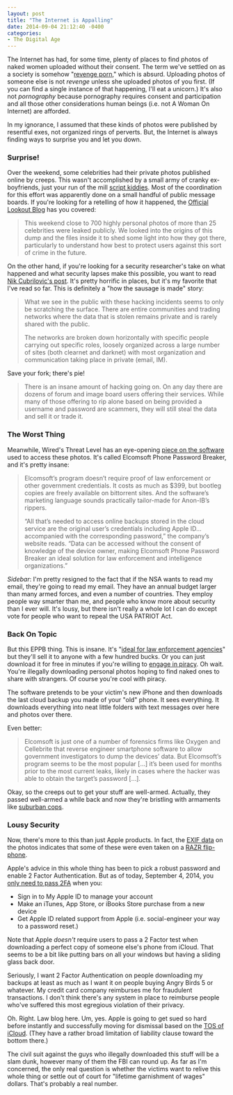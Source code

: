 ```yaml
---
layout: post
title: "The Internet is Appalling"
date: 2014-09-04 21:12:40 -0400
categories: 
- The Digital Age
---
```


The Internet has had, for some time,  plenty of places to find photos of naked women uploaded without their consent. The term we've settled on as a society is somehow "[revenge porn](http://www.xojane.com/list/revenge-porn)," which is absurd. Uploading photos of someone else is not *revenge* unless she uploaded photos of you first. (If you can find a single instance of that happening, I'll eat a unicorn.) It's also not *pornography* because pornography requires consent and participation and all those other considerations human beings (i.e. not A Woman On Internet) are afforded.

In my ignorance, I assumed that these kinds of photos were published by resentful exes, not organized rings of perverts. But, the Internet is always finding ways to surprise you and let you down. 

### Surprise!

Over the weekend, some celebrities had their private photos published online by creeps. This wasn't accomplished by a small army of cranky ex-boyfriends, just your run of the mill [script kiddies](http://en.wikipedia.org/wiki/Script_kiddie). Most of the coordination for this effort was apparently done on a small handful of public message boards. If you're looking for a retelling of how it happened, the [Official Lookout Blog](https://blog.lookout.com/blog/2014/09/03/uncovering-how-the-recent-celebrity-image-breach-happened/) has you covered:

> This weekend close to 700 highly personal photos of more than 25 celebrities were leaked publicly. We looked into the origins of this dump and the files inside it to shed some light into how they got there, particularly to understand how best to protect users against this sort of crime in the future. <!--more-->

On the other hand, if you're looking for a security researcher's take on what happened and what security lapses make this possible, you want to read [Nik Cubrilovic's post](https://www.nikcub.com/posts/notes-on-the-celebrity-data-theft/). It's pretty horrific in places, but it's my favorite that I've read so far. This is definitely a "how the sausage is made" story:

> What we see in the public with these hacking incidents seems to only be scratching the surface. There are entire communities and trading networks where the data that is stolen remains private and is rarely shared with the public. 
>
> The networks are broken down horizontally with specific people carrying out specific roles, loosely organized across a large number of sites (both clearnet and darknet) with most organization and communication taking place in private (email, IM).

Save your fork; there's pie!

> There is an insane amount of hacking going on. On any day there are dozens of forum and image board users offering their services. While many of those offering to rip alone based on being provided a username and password are scammers, they will still steal the data and sell it or trade it.

### The Worst Thing

Meanwhile, Wired's Threat Level has an eye-opening [piece on the software](http://www.wired.com/2014/09/eppb-icloud/) used to access these photos. It's called Elcomsoft Phone Password Breaker, and it's pretty insane:

> Elcomsoft’s program doesn’t require proof of law enforcement or other government credentials. It costs as much as $399, but bootleg copies are freely available on bittorrent sites. And the software’s marketing language sounds practically tailor-made for Anon-IB’s rippers.
>
> “All that’s needed to access online backups stored in the cloud service are the original user’s credentials including Apple ID…accompanied with the corresponding password,” the company’s website reads. “Data can be accessed without the consent of knowledge of the device owner, making Elcomsoft Phone Password Breaker an ideal solution for law enforcement and intelligence organizations.”

*Sidebar*: I'm pretty resigned to the fact that if the NSA wants to read my email, they're going to read my email. They have an annual budget larger than many armed forces, and even a number of countries. They employ people way smarter than me, and people who know more about security than I ever will. It's lousy, but there isn't really a whole lot I can do except vote for people who want to repeal the USA PATRIOT Act. 

###  Back On Topic

But this EPPB thing. This is insane. It's "[ideal for law enforcement agencies](http://www.elcomsoft.com/eppb.html)" but they'll sell it to anyone with a few hundred bucks. Or you can just download it for free in minutes if you're willing to [engage in piracy](https://www.google.com/#q=elcomsoft+filetype:torrent). Oh wait. You're illegally downloading personal photos hoping to find naked ones to share with strangers. Of course you're cool with piracy.

The software pretends to be your victim's new iPhone and then downloads the last cloud backup you made of your "old" phone. It sees everything. It downloads everything into neat little folders with text messages over here and photos over there. 

Even better: 

> Elcomsoft is just one of a number of forensics firms like Oxygen and Cellebrite that reverse engineer smartphone software to allow government investigators to dump the devices’ data. But Elcomsoft’s program seems to be the most popular […] it’s been used for months prior to the most current leaks, likely in cases where the hacker was able to obtain the target’s password […].

Okay, so the creeps out to get your stuff are well-armed. Actually, they passed well-armed a while back and now they're bristling with armaments like [suburban cops](http://nymag.com/daily/intelligencer/2014/08/behind-the-best-pictures-from-ferguson.html).

### Lousy Security

Now, there's more to this than just Apple products. In fact, the [EXIF data](http://dankaminsky.com/2014/09/03/not-safe-for-not-working-on/) on the photos indicates that some of these were even taken on a [RAZR flip-phone](http://www.theverge.com/2013/10/3/4798828/status-symbol-motorola-razr). 

Apple's advice in this whole thing has been to pick a robust password and enable 2 Factor Authentication. But as of today, September 4, 2014, you [only need to pass 2FA](http://support.apple.com/kb/ht5570) when you:

- Sign in to My Apple ID to manage your account
- Make an iTunes, App Store, or iBooks Store purchase from a new device 
- Get Apple ID related support from Apple (i.e. social-engineer your way to a password reset.)

Note that Apple *doesn't* require users to pass a 2 Factor test when downloading a perfect copy of someone else's phone from iCloud. That seems to be a bit like putting bars on all your windows but having a sliding glass back door.

Seriously, I want 2 Factor Authentication on people downloading my backups at least as much as I want it on people buying Angry Birds 5 or whatever. My credit card company reimburses me for fraudulent transactions. I don't think there's any system in place to reimburse people who've suffered this most egregious violation of their privacy. 

Oh. Right. Law blog here. Um, yes. Apple is going to get sued so hard before instantly and successfully moving for dismissal based on the [TOS of iCloud](https://www.apple.com/legal/internet-services/icloud/en/terms.html). (They have a rather broad limitation of liability clause toward the bottom there.)

The civil suit against the guys who illegally downloaded this stuff will be a slam dunk, however many of them the FBI can round up. As far as I'm concerned, the only real question is whether the victims want to relive this whole thing or settle out of court for "lifetime garnishment of wages" dollars. That's probably a real number.

